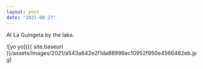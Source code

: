 ```yaml
---
layout: post
date: "2021-08-27"
---
```


At La Guingeta by the lake.

![yo yo]({{ site.baseurl }}/assets/images/2021/a543a842e2f1da88996ec10952f950e4566482eb.jpg)
